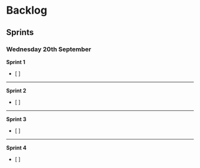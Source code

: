 # Backlog
## Sprints
### Wednesday 20th September
**Sprint 1**
- [ ]
---
**Sprint 2**
- [ ]
---
**Sprint 3**
- [ ]
---
**Sprint 4**
- [ ]